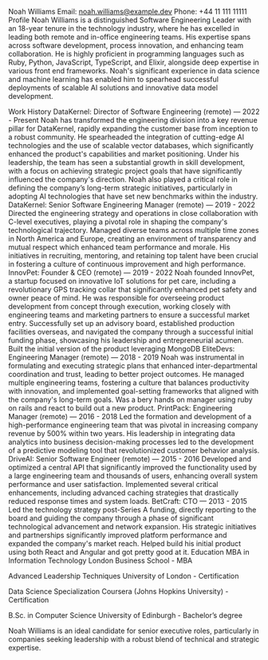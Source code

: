 Noah Williams
Email: noah.williams@example.dev
Phone: +44 11 111 11111
Profile
Noah Williams is a distinguished Software Engineering Leader with an 18-year tenure in the technology industry, where he has excelled in leading both remote and in-office engineering teams. His expertise spans across software development, process innovation, and enhancing team collaboration. He is highly proficient in programming languages such as Ruby, Python, JavaScript, TypeScript, and Elixir, alongside deep expertise in various front end frameworks. Noah's significant experience in data science and machine learning has enabled him to spearhead successful deployments of scalable AI solutions and innovative data model development.

Work History
DataKernel: Director of Software Engineering (remote) — 2022 - Present
Noah has transformed the engineering division into a key revenue pillar for DataKernel, rapidly expanding the customer base from inception to a robust community.
He spearheaded the integration of cutting-edge AI technologies and the use of scalable vector databases, which significantly enhanced the product's capabilities and market positioning.
Under his leadership, the team has seen a substantial growth in skill development, with a focus on achieving strategic project goals that have significantly influenced the company's direction.
Noah also played a critical role in defining the company’s long-term strategic initiatives, particularly in adopting AI technologies that have set new benchmarks within the industry.
DataKernel: Senior Software Engineering Manager (remote) — 2019 - 2022
Directed the engineering strategy and operations in close collaboration with C-level executives, playing a pivotal role in shaping the company's technological trajectory.
Managed diverse teams across multiple time zones in North America and Europe, creating an environment of transparency and mutual respect which enhanced team performance and morale.
His initiatives in recruiting, mentoring, and retaining top talent have been crucial in fostering a culture of continuous improvement and high performance.
InnovPet: Founder & CEO (remote) — 2019 - 2022
Noah founded InnovPet, a startup focused on innovative IoT solutions for pet care, including a revolutionary GPS tracking collar that significantly enhanced pet safety and owner peace of mind.
He was responsible for overseeing product development from concept through execution, working closely with engineering teams and marketing partners to ensure a successful market entry.
Successfully set up an advisory board, established production facilities overseas, and navigated the company through a successful initial funding phase, showcasing his leadership and entrepreneurial acumen.
Built the initial version of the product leveraging MongoDB
EliteDevs: Engineering Manager (remote) — 2018 - 2019
Noah was instrumental in formulating and executing strategic plans that enhanced inter-departmental coordination and trust, leading to better project outcomes.
He managed multiple engineering teams, fostering a culture that balances productivity with innovation, and implemented goal-setting frameworks that aligned with the company's long-term goals.
Was a bery hands on manager using ruby on rails and react to build out a new product.
PrintPack: Engineering Manager (remote) — 2016 - 2018
Led the formation and development of a high-performance engineering team that was pivotal in increasing company revenue by 500% within two years.
His leadership in integrating data analytics into business decision-making processes led to the development of a predictive modeling tool that revolutionized customer behavior analysis.
DriveAI: Senior Software Engineer (remote) — 2015 - 2016
Developed and optimized a central API that significantly improved the functionality used by a large engineering team and thousands of users, enhancing overall system performance and user satisfaction.
Implemented several critical enhancements, including advanced caching strategies that drastically reduced response times and system loads.
BetCraft: CTO — 2013 - 2015
Led the technology strategy post-Series A funding, directly reporting to the board and guiding the company through a phase of significant technological advancement and network expansion.
His strategic initiatives and partnerships significantly improved platform performance and expanded the company's market reach.
Helped build his initial product using both React and Angular and got pretty good at it.
Education
MBA in Information Technology
London Business School - MBA

Advanced Leadership Techniques
University of London - Certification

Data Science Specialization
Coursera (Johns Hopkins University) - Certification

B.Sc. in Computer Science
University of Edinburgh - Bachelor’s degree

Noah Williams is an ideal candidate for senior executive roles, particularly in companies seeking leadership with a robust blend of technical and strategic expertise.
